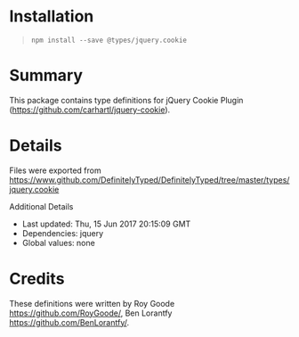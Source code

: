 # Installation
> `npm install --save @types/jquery.cookie`

# Summary
This package contains type definitions for jQuery Cookie Plugin (https://github.com/carhartl/jquery-cookie).

# Details
Files were exported from https://www.github.com/DefinitelyTyped/DefinitelyTyped/tree/master/types/jquery.cookie

Additional Details
 * Last updated: Thu, 15 Jun 2017 20:15:09 GMT
 * Dependencies: jquery
 * Global values: none

# Credits
These definitions were written by Roy Goode <https://github.com/RoyGoode/>, Ben Lorantfy <https://github.com/BenLorantfy/>.
